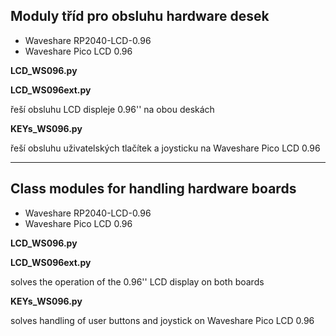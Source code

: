 ## Moduly tříd pro obsluhu hardware desek
+ Waveshare RP2040-LCD-0.96
+ Waveshare Pico LCD 0.96

**LCD_WS096.py**

**LCD_WS096ext.py**

řeší obsluhu LCD displeje 0.96'' na obou deskách

**KEYs_WS096.py**

řeší obsluhu uživatelských tlačítek a joysticku na Waveshare Pico LCD 0.96

---

## Class modules for handling hardware boards
+ Waveshare RP2040-LCD-0.96
+ Waveshare Pico LCD 0.96

**LCD_WS096.py**

**LCD_WS096ext.py**

solves the operation of the 0.96'' LCD display on both boards

**KEYs_WS096.py**

solves handling of user buttons and joystick on Waveshare Pico LCD 0.96
